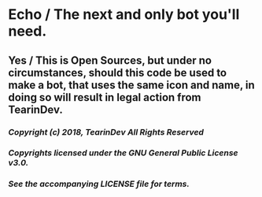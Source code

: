 # Echo / The next and only bot you'll need.
## Yes / This is Open Sources, but under no circumstances, should this code be used to make a bot, that uses the same icon and name, in doing so will result in legal action from TearinDev. 
### *Copyright (c) 2018, TearinDev  All Rights Reserved*
### *Copyrights licensed under the GNU General Public License v3.0.*
### *See the accompanying LICENSE file for terms.*
